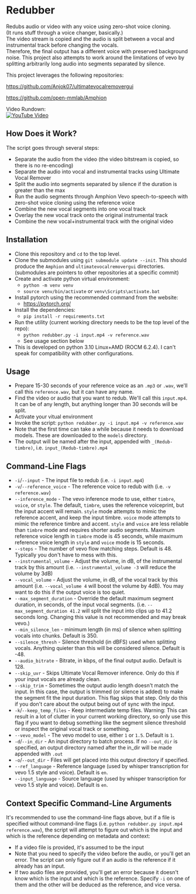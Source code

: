 # Redubber
Redubs audio or video with any voice using zero-shot voice cloning.\
(It runs stuff through a voice changer, basically.)\
The video stream is copied and the audio is split between a vocal and instrumental track before changing the vocals.\
Therefore, the final output has a different voice with preserved background noise.
This project also attempts to work around the limitations of vevo by splitting arbitrarily long audio into segments separated by silence.

This project leverages the following repositories:

https://github.com/Anjok07/ultimatevocalremovergui

https://github.com/open-mmlab/Amphion

Video Rundown:\
[![YouTube Video](https://img.youtube.com/vi/eQjZxfjdS-U/0.jpg)](https://www.youtube.com/watch?v=eQjZxfjdS-U)

## How Does it Work?
The script goes through several steps:
- Separate the audio from the video (the video bitstream is copied, so there is no re-encoding)
- Separate the audio into vocal and instrumental tracks using Ultimate Vocal Remover
- Split the audio into segments separated by silence if the duration is greater than the max
- Run the audio segments through Amphion Vevo speech-to-speech with zero-shot voice cloning using the reference voice
- Combine the new vocal segments into one vocal track
- Overlay the new vocal track onto the original instrumental track
- Combine the new vocal+instrumental track with the original video

## Installation
- Clone this repository and `cd` to the top level.
- Clone the submodules using `git submodule update --init`. This should produce the `Amphion` and `ultimatevocalremovergui` directories. (submodules are pointers to other repositories at a specific commit)
- Create and activate python virtual environment:
  - `python -m venv venv`
  - `source venv/bin/activate` or `venv\Scripts\activate.bat`
- Install pytorch using the recommended command from the website:
  - https://pytorch.org/
- Install the dependencies:
  - `pip install -r requirements.txt`
- Run the utility (current working directory needs to be the top level of the repo):
  - `python redubber.py -i input.mp4 -v reference.wav`
  - See usage section below
- This is developed on python 3.10 Linux+AMD (ROCM 6.2.4). I can't speak for compatibility with other configurations.

## Usage
- Prepare 15-30 seconds of your reference voice as an `.mp3` or `.wav`, we'll call this `reference.wav`, but it can have any name.
- Find the video or audio that you want to redub. We'll call this `input.mp4`. It can be of any length, but anything longer than 30 seconds will be split.
- Activate your vitual environment
- Invoke the script: `python redubber.py -i input.mp4 -v reference.wav`
- Note that the first time can take a while because it needs to download models. These are downloaded to the `models` directory.
- The output will be named after the input, appended with `_(Redub-timbre)`, i.e. `input_(Redub-timbre).mp4`

## Command-Line Flags
- `-i`/`--input` - The input file to redub (i.e. `-i input.mp4`)
- `-v`/`--reference_voice` - The reference voice to redub with (i.e. `-v reference.wav`)
- `--inference_mode` - The vevo inference mode to use, either `timbre`, `voice`, or `style`. The default, `timbre`, uses the reference voiceprint, but the input accent will remain. `style` mode attempts to mimic the reference accent, and keep the input timbre. `voice` mode attempts to mimic the reference timbre and accent. `style` and `voice` are less reliable than `timbre` mode and requires shorter audio segments. Maximum reference voice length in `timbre` mode is 45 seconds, while maximum reference voice length in `style` and `voice` mode is 15 seconds.
- `--steps` - The number of vevo flow matching steps. Default is 48. Typically you don't have to mess with this.
- `--instrumental_volume` - Adjust the volume, in dB, of the instrumental track by this amount (i.e. `--instrumental_volume -3` will reduce the volume by 3dB)
- `--vocal_volume` - Adjust the volume, in dB, of the vocal track by this amount (i.e. `--vocal_volume 4` will boost the volume by 4dB). You may want to do this if the output voice is too quiet.
- `--max_segment_duration` - Override the default maximum segment duration, in seconds, of the input vocal segments. (i.e. `--max_segment_duration 41.2` will split the input into clips up to 41.2 seconds long. Changing this value is not recommended and may break vevo.)
- `--min_silence_len` - minimum length (in ms) of silence when splitting vocals into chunks. Default is 350.
- `--silence_thresh` - Silence threshold (in dBFS) used when splitting vocals. Anything quieter than this will be considered silence. Default is -48.
- `--audio_bitrate` - Bitrate, in kbps, of the final output audio. Default is 128.
- `--skip_uvr` - Skips Ultimate Vocal Remover inference. Only do this if your input vocals are already clean.
- `--skip_trim` - Sometimes the output audio length doesn't match the input. In this case, the output is trimmed (or silence is added) to make the segment fit the input duration. This flag skips that step. Only do this if you don't care about the output being out of sync with the input.
- `-k`/`--keep_temp_files` - Keep intermediate temp files. Warning: This can result in a lot of clutter in your current working directory, so only use this flag if you want to debug something like the segment silence threshold or inspect the original vocal track or something.
- `--vevo_model` - The vevo model to use, either `1` or `1.5`. Default is `1`.
- `-d`/`--in_dir` - An input directory to batch process. If no `--out_dir` is specified, an output directory named after the in_dir will be made appended with `.out`
- `-o`/`--out_dir` - Files will get placed into this output directory if specified.
- `--ref_language` - Reference language (used by whisper transcription for vevo 1.5 style and voice). Default is `en`.
- `--input_language` - Source language (used by whisper transcription for vevo 1.5 style and voice). Default is `en`.

## Context Specific Command-Line Arguments
It's recommended to use the command-line flags above, but if a file is specified without command-line flags (i.e. `python redubber.py input.mp4 reference.wav`), the script will attempt to figure out which is the input and which is the reference depending on metadata and context:
- If a video file is provided, it's assumed to be the input
- Note that you need to specify the video before the audio, or you'll get an error. The script can only figure out if an audio is the reference if it already has an input.
- If two audio files are provided, you'll get an error because it doesn't know which is the input and which is the reference. Specify `-i` on one of them and the other will be deduced as the reference, and vice versa.
